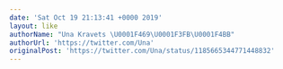 ```yaml
---
date: 'Sat Oct 19 21:13:41 +0000 2019'
layout: like
authorName: "Una Kravets \U0001F469\U0001F3FB‍\U0001F4BB"
authorUrl: 'https://twitter.com/Una'
originalPost: 'https://twitter.com/Una/status/1185665344771448832'
---
```

